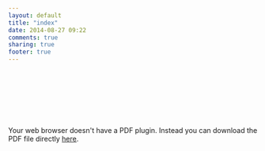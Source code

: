 ```yaml
---
layout: default
title: "index"
date: 2014-08-27 09:22
comments: true
sharing: true
footer: true
---
```

<object data="/assets/cv_10.pdf" width=100% height=800>
<p style="margin-top:128px;">Your web browser doesn't have a PDF plugin.  Instead you can download the PDF 
file directly <a href="/assets/cv_10.pdf">here</a>.</p>
</object>
